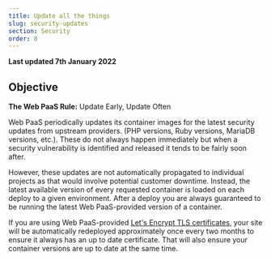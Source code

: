 ```yaml
---
title: Update all the things
slug: security-updates
section: Security
order: 8
---
```


**Last updated 7th January 2022**


## Objective  

**The Web PaaS Rule:** Update Early, Update Often

Web PaaS periodically updates its container images for the latest security updates from upstream providers.  (PHP versions, Ruby versions, MariaDB versions, etc.).  These do not always happen immediately but when a security vulnerability is identified and released it tends to be fairly soon after.

However, these updates are not automatically propagated to individual projects as that would involve potential customer downtime.  Instead, the latest available version of every requested container is loaded on each deploy to a given environment.  After a deploy you are always guaranteed to be running the latest Web PaaS-provided version of a container.

If you are using Web PaaS-provided [Let's Encrypt TLS certificates](../configuration-routes/https), your site will be automatically redeployed approximately once every two months to ensure it always has an up to date certificate.  That will also ensure your container versions are up to date at the same time.
